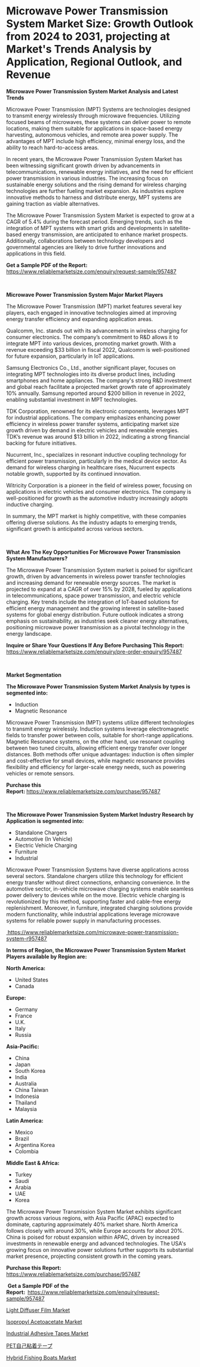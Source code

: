 <p><h1>Microwave Power Transmission System Market Size: Growth Outlook from 2024 to 2031, projecting at Market's Trends Analysis by Application, Regional Outlook, and Revenue</h1></p><p><strong>Microwave Power Transmission System Market Analysis and Latest Trends</strong></p>
<p><p>Microwave Power Transmission (MPT) Systems are technologies designed to transmit energy wirelessly through microwave frequencies. Utilizing focused beams of microwaves, these systems can deliver power to remote locations, making them suitable for applications in space-based energy harvesting, autonomous vehicles, and remote area power supply. The advantages of MPT include high efficiency, minimal energy loss, and the ability to reach hard-to-access areas.</p><p>In recent years, the Microwave Power Transmission System Market has been witnessing significant growth driven by advancements in telecommunications, renewable energy initiatives, and the need for efficient power transmission in various industries. The increasing focus on sustainable energy solutions and the rising demand for wireless charging technologies are further fueling market expansion. As industries explore innovative methods to harness and distribute energy, MPT systems are gaining traction as viable alternatives.</p><p>The Microwave Power Transmission System Market is expected to grow at a CAGR of 5.4% during the forecast period. Emerging trends, such as the integration of MPT systems with smart grids and developments in satellite-based energy transmission, are anticipated to enhance market prospects. Additionally, collaborations between technology developers and governmental agencies are likely to drive further innovations and applications in this field.</p></p>
<p><strong>Get a Sample PDF of the Report:&nbsp;</strong> <a href="https://www.reliablemarketsize.com/enquiry/request-sample/957487">https://www.reliablemarketsize.com/enquiry/request-sample/957487</a></p>
<p>&nbsp;</p>
<p><strong>Microwave Power Transmission System Major Market Players</strong></p>
<p><p>The Microwave Power Transmission (MPT) market features several key players, each engaged in innovative technologies aimed at improving energy transfer efficiency and expanding application areas. </p><p>Qualcomm, Inc. stands out with its advancements in wireless charging for consumer electronics. The company’s commitment to R&D allows it to integrate MPT into various devices, promoting market growth. With a revenue exceeding $33 billion in fiscal 2022, Qualcomm is well-positioned for future expansion, particularly in IoT applications.</p><p>Samsung Electronics Co., Ltd., another significant player, focuses on integrating MPT technologies into its diverse product lines, including smartphones and home appliances. The company's strong R&D investment and global reach facilitate a projected market growth rate of approximately 10% annually. Samsung reported around $200 billion in revenue in 2022, enabling substantial investment in MPT technologies.</p><p>TDK Corporation, renowned for its electronic components, leverages MPT for industrial applications. The company emphasizes enhancing power efficiency in wireless power transfer systems, anticipating market size growth driven by demand in electric vehicles and renewable energies. TDK’s revenue was around $13 billion in 2022, indicating a strong financial backing for future initiatives.</p><p>Nucurrent, Inc., specializes in resonant inductive coupling technology for efficient power transmission, particularly in the medical device sector. As demand for wireless charging in healthcare rises, Nucurrent expects notable growth, supported by its continued innovation.</p><p>Witricity Corporation is a pioneer in the field of wireless power, focusing on applications in electric vehicles and consumer electronics. The company is well-positioned for growth as the automotive industry increasingly adopts inductive charging.</p><p>In summary, the MPT market is highly competitive, with these companies offering diverse solutions. As the industry adapts to emerging trends, significant growth is anticipated across various sectors.</p></p>
<p>&nbsp;</p>
<p><strong>What Are The Key Opportunities For Microwave Power Transmission System Manufacturers?</strong></p>
<p><p>The Microwave Power Transmission System market is poised for significant growth, driven by advancements in wireless power transfer technologies and increasing demand for renewable energy sources. The market is projected to expand at a CAGR of over 15% by 2028, fueled by applications in telecommunications, space power transmission, and electric vehicle charging. Key trends include the integration of IoT-based solutions for efficient energy management and the growing interest in satellite-based systems for global energy distribution. Future outlook indicates a strong emphasis on sustainability, as industries seek cleaner energy alternatives, positioning microwave power transmission as a pivotal technology in the energy landscape.</p></p>
<p><strong>Inquire or Share Your Questions If Any Before Purchasing This Report:</strong> <a href="https://www.reliablemarketsize.com/enquiry/pre-order-enquiry/957487">https://www.reliablemarketsize.com/enquiry/pre-order-enquiry/957487</a></p>
<p>&nbsp;</p>
<p><strong>Market Segmentation</strong></p>
<p><strong>The Microwave Power Transmission System Market Analysis by types is segmented into:</strong></p>
<p><ul><li>Induction</li><li>Magnetic Resonance</li></ul></p>
<p><p>Microwave Power Transmission (MPT) systems utilize different technologies to transmit energy wirelessly. Induction systems leverage electromagnetic fields to transfer power between coils, suitable for short-range applications. Magnetic Resonance systems, on the other hand, use resonant coupling between two tuned circuits, allowing efficient energy transfer over longer distances. Both methods offer unique advantages: induction is often simpler and cost-effective for small devices, while magnetic resonance provides flexibility and efficiency for larger-scale energy needs, such as powering vehicles or remote sensors.</p></p>
<p><strong>Purchase this Report:&nbsp;</strong><a href="https://www.reliablemarketsize.com/purchase/957487">https://www.reliablemarketsize.com/purchase/957487</a></p>
<p>&nbsp;</p>
<p><strong>The Microwave Power Transmission System Market Industry Research by Application is segmented into:</strong></p>
<p><ul><li>Standalone Chargers</li><li>Automotive (In Vehicle)</li><li>Electric Vehicle Charging</li><li>Furniture</li><li>Industrial</li></ul></p>
<p><p>Microwave Power Transmission Systems have diverse applications across several sectors. Standalone chargers utilize this technology for efficient energy transfer without direct connections, enhancing convenience. In the automotive sector, in-vehicle microwave charging systems enable seamless power delivery to devices while on the move. Electric vehicle charging is revolutionized by this method, supporting faster and cable-free energy replenishment. Moreover, in furniture, integrated charging solutions provide modern functionality, while industrial applications leverage microwave systems for reliable power supply in manufacturing processes.</p></p>
<p><a href="https://www.reliablemarketsize.com/microwave-power-transmission-system-r957487">&nbsp;https://www.reliablemarketsize.com/microwave-power-transmission-system-r957487</a></p>
<p><strong>In terms of Region, the Microwave Power Transmission System Market Players available by Region are:</strong></p>
<p>
    <p> <strong> North America: </strong>
        <ul>
            <li>United States</li>
            <li>Canada</li>
        </ul>
        </p> 
    <p> <strong> Europe: </strong>
        <ul>
            <li>Germany</li>
            <li>France</li>
            <li>U.K.</li>
            <li>Italy</li>
            <li>Russia</li>
        </ul>
        </p> 
    <p> <strong> Asia-Pacific: </strong>
        <ul>
            <li>China</li>
            <li>Japan</li>
            <li>South Korea</li>
            <li>India</li>
            <li>Australia</li>
            <li>China Taiwan</li>
            <li>Indonesia</li>
            <li>Thailand</li>
            <li>Malaysia</li>
        </ul>
        </p> 
    <p> <strong> Latin America: </strong>
        <ul>
            <li>Mexico</li>
            <li>Brazil</li>
            <li>Argentina Korea</li>
            <li>Colombia</li>
        </ul>
        </p> 
    <p> <strong> Middle East & Africa: </strong>
        <ul>
            <li>Turkey</li>
            <li>Saudi</li>
            <li>Arabia</li>
            <li>UAE</li>
            <li>Korea</li>
        </ul>
    </p>
    </p>
<p><p>The Microwave Power Transmission System Market exhibits significant growth across various regions, with Asia Pacific (APAC) expected to dominate, capturing approximately 40% market share. North America follows closely with around 30%, while Europe accounts for about 20%. China is poised for robust expansion within APAC, driven by increased investments in renewable energy and advanced technologies. The USA's growing focus on innovative power solutions further supports its substantial market presence, projecting consistent growth in the coming years.</p></p>
<p><strong>Purchase this Report: </strong><a href="https://www.reliablemarketsize.com/purchase/957487">https://www.reliablemarketsize.com/purchase/957487</a></p>
<p>&nbsp;<strong>Get a Sample PDF of the Report:&nbsp;&nbsp;</strong><a href="https://www.reliablemarketsize.com/enquiry/request-sample/957487">https://www.reliablemarketsize.com/enquiry/request-sample/957487</a></p>
<p><strong></strong></p>
<p><p><a href="https://medium.com/@sjdhshjc2456654/the-market-study-covers-the-light-diffuser-film-market-across-various-segments-8d6bbb09f582">Light Diffuser Film Market</a></p><p><a href="https://issuu.com/reportprime-2/docs/isopropyl-acetoacetate-market-size-_4db21c18d6e3dc">Isopropyl Acetoacetate Market</a></p><p><a href="https://issuu.com/reportprime-2/docs/industrial-adhesive-tapes-market-si_db745b41e2f73c">Industrial Adhesive Tapes Market</a></p><p><a href="https://medium.com/@burtruozzos0f/%E3%83%9A%E3%83%83%E3%83%88%E8%87%AA%E5%B7%B1%E6%8E%A5%E7%9D%80%E3%83%86%E3%83%BC%E3%83%97%E5%B8%82%E5%A0%B4%E8%A6%8F%E6%A8%A1-%E3%82%BF%E3%82%A4%E3%83%97%E5%88%A5-%E6%B0%B4%E6%80%A7%E6%8E%A5%E7%9D%80%E3%83%86%E3%83%BC%E3%83%97-%E6%B2%B9%E6%80%A7%E6%8E%A5%E7%9D%80%E3%83%86%E3%83%BC%E3%83%97-%E8%A3%BD%E5%93%81%E5%88%A5-264e968b18b5">PET自己粘着テープ</a></p><p><a href="https://medium.com/@cpierre31945/hybrid-fishing-boats-market-indicators-market-size-regional-breakdown-market-player-analysis-cd765c43f7da">Hybrid Fishing Boats Market</a></p></p>